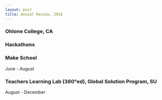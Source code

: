 ```yaml
---
layout: post
title: Annual Review, 2016
---
```


### Ohlone College, CA

### Hackathons

### Make School
June - August

### Teachers Learning Lab (360°ed), Global Solution Program, SU
August - December
